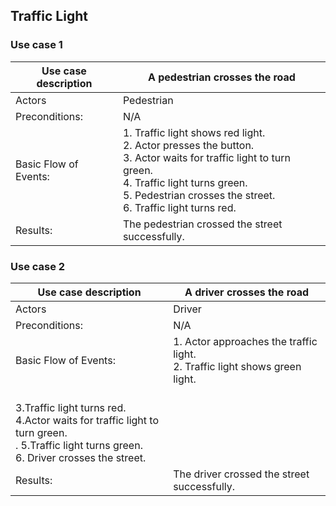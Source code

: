 ## Traffic Light

### Use case 1

|Use case description |A pedestrian crosses the road|
|---|---|
|Actors|Pedestrian|
|Preconditions:|N/A|
|Basic Flow of Events:|1. Traffic light shows red light. <br> 2. Actor presses the button. <br> 3. Actor waits for traffic light to turn green. <br> 4. Traffic light turns green. <br> 5. Pedestrian crosses the street. <br> 6. Traffic light turns red.|
|Results:|The pedestrian crossed the street successfully.|

### Use case 2

|Use case description |A driver crosses the road|
|---|---|
|Actors|Driver|
|Preconditions:|N/A|
|Basic Flow of Events:|1. Actor approaches the traffic light.<br> 2. Traffic light shows green light.
<br> 3.Traffic light turns red. <br> 4.Actor waits for traffic light to turn green. <br> . 5.Traffic light turns green. <br> 6. Driver crosses the street.| 
|Results:|The driver crossed the street successfully.|

